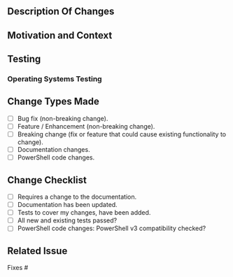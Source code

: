<!--
BEFORE YOU CREATE A PULL REQUEST:

Ensure you have read over [CONTRIBUTING.md](./CONTRIBUTING.md). We provide VERY defined guidance (as such, we strongly adhere to it).

A summary of our expectations:
 - You are not submitting a pull request from your MASTER / MAIN branch.
 - You are able to sign the Contributor License Agreement (CLA).
 - YOUR GIT COMMIT MESSAGE FORMAT IS EXTREMELY IMPORTANT. We have a very defined expectation for this format and are sticklers about it. Really, READ the entire Contributing document. It will save you and us pain.
 - Do not reformat code, it makes it hard to see what has changed. Leave the formatting to us.

THANKS! We appreciate you reading the entire Contributing document and not just scanning through it.

Name your pull request appropriately: give it a sentence that reads well enough for anyone seeing this.

if you were explaining it to somebody else. This helps others to understand the reasons for the pull request and for it to be searchable in future.

Please do not remove any of the headings.
If a heading is not applicable then enter N/A: Why it's not applicable

Make sure you have raised an issue for this pull request before continuing.

Please remove all comments before submitting.
-->

## Description Of Changes
<!-- Enter a description of the pull request changes -->

## Motivation and Context
<!-- Why is this change necessary and under what context is it being done -->

## Testing
<!-- How has this change been tested? If multiple different tests have been done please list them.
1. Tested this way
1. Tested that way
-->
### Operating Systems Testing
<!-- If this is a code change, list the operating systems this has been tested on
- Windows Server 2019
- Windows 10
...
-->

## Change Types Made
<!-- Tick the boxes for the type of changes that have been made -->

* [ ] Bug fix (non-breaking change).
* [ ] Feature / Enhancement (non-breaking change).
* [ ] Breaking change (fix or feature that could cause existing functionality to change).
* [ ] Documentation changes.
* [ ] PowerShell code changes.

## Change Checklist

* [ ] Requires a change to the documentation.
* [ ] Documentation has been updated.
* [ ] Tests to cover my changes, have been added.
* [ ] All new and existing tests passed?
* [ ] PowerShell code changes: PowerShell v3 compatibility checked?

## Related Issue
<!-- Make sure you have raised an issue for this pull request before
continuing. -->

Fixes #

<!-- PLEASE REMOVE ALL COMMENTS BEFORE SUBMITTING -->
